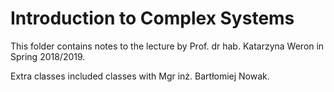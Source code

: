 # Introduction to Complex Systems

This folder contains notes to the lecture by Prof. dr hab. Katarzyna Weron in Spring 2018/2019. 

Extra classes included classes with Mgr inż. Bartłomiej Nowak.